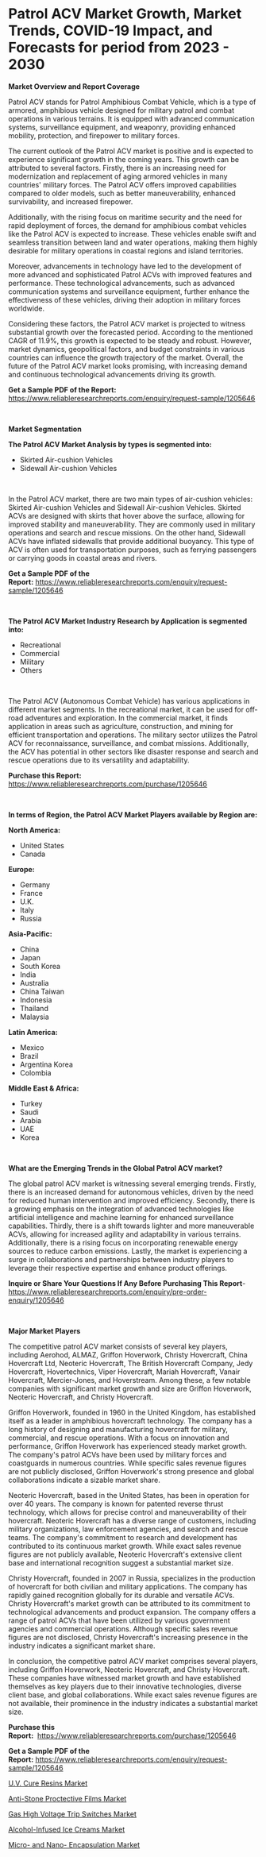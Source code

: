 <p><h1>Patrol ACV Market Growth, Market Trends, COVID-19 Impact, and Forecasts for period from 2023 - 2030</h1></p><p><strong>Market Overview and Report Coverage</strong></p>
<p><p>Patrol ACV stands for Patrol Amphibious Combat Vehicle, which is a type of armored, amphibious vehicle designed for military patrol and combat operations in various terrains. It is equipped with advanced communication systems, surveillance equipment, and weaponry, providing enhanced mobility, protection, and firepower to military forces.</p><p>The current outlook of the Patrol ACV market is positive and is expected to experience significant growth in the coming years. This growth can be attributed to several factors. Firstly, there is an increasing need for modernization and replacement of aging armored vehicles in many countries' military forces. The Patrol ACV offers improved capabilities compared to older models, such as better maneuverability, enhanced survivability, and increased firepower.</p><p>Additionally, with the rising focus on maritime security and the need for rapid deployment of forces, the demand for amphibious combat vehicles like the Patrol ACV is expected to increase. These vehicles enable swift and seamless transition between land and water operations, making them highly desirable for military operations in coastal regions and island territories.</p><p>Moreover, advancements in technology have led to the development of more advanced and sophisticated Patrol ACVs with improved features and performance. These technological advancements, such as advanced communication systems and surveillance equipment, further enhance the effectiveness of these vehicles, driving their adoption in military forces worldwide.</p><p>Considering these factors, the Patrol ACV market is projected to witness substantial growth over the forecasted period. According to the mentioned CAGR of 11.9%, this growth is expected to be steady and robust. However, market dynamics, geopolitical factors, and budget constraints in various countries can influence the growth trajectory of the market. Overall, the future of the Patrol ACV market looks promising, with increasing demand and continuous technological advancements driving its growth.</p></p>
<p><strong>Get a Sample PDF of the Report:</strong> <a href="https://www.reliableresearchreports.com/enquiry/request-sample/1205646">https://www.reliableresearchreports.com/enquiry/request-sample/1205646</a></p>
<p>&nbsp;</p>
<p><strong>Market Segmentation</strong></p>
<p><strong>The Patrol ACV Market Analysis by types is segmented into:</strong></p>
<p><ul><li>Skirted Air-cushion Vehicles</li><li>Sidewall Air-cushion Vehicles</li></ul></p>
<p>&nbsp;</p>
<p><p>In the Patrol ACV market, there are two main types of air-cushion vehicles: Skirted Air-cushion Vehicles and Sidewall Air-cushion Vehicles. Skirted ACVs are designed with skirts that hover above the surface, allowing for improved stability and maneuverability. They are commonly used in military operations and search and rescue missions. On the other hand, Sidewall ACVs have inflated sidewalls that provide additional buoyancy. This type of ACV is often used for transportation purposes, such as ferrying passengers or carrying goods in coastal areas and rivers.</p></p>
<p><strong>Get a Sample PDF of the Report:</strong>&nbsp;<a href="https://www.reliableresearchreports.com/enquiry/request-sample/1205646">https://www.reliableresearchreports.com/enquiry/request-sample/1205646</a></p>
<p>&nbsp;</p>
<p><strong>The Patrol ACV Market Industry Research by Application is segmented into:</strong></p>
<p><ul><li>Recreational</li><li>Commercial</li><li>Military</li><li>Others</li></ul></p>
<p>&nbsp;</p>
<p><p>The Patrol ACV (Autonomous Combat Vehicle) has various applications in different market segments. In the recreational market, it can be used for off-road adventures and exploration. In the commercial market, it finds application in areas such as agriculture, construction, and mining for efficient transportation and operations. The military sector utilizes the Patrol ACV for reconnaissance, surveillance, and combat missions. Additionally, the ACV has potential in other sectors like disaster response and search and rescue operations due to its versatility and adaptability.</p></p>
<p><strong>Purchase this Report:</strong>&nbsp; <a href="https://www.reliableresearchreports.com/purchase/1205646">https://www.reliableresearchreports.com/purchase/1205646</a></p>
<p>&nbsp;</p>
<p><strong>In terms of Region, the Patrol ACV Market Players available by Region are:</strong></p>
<p>
    <p> <strong> North America: </strong>
        <ul>
            <li>United States</li>
            <li>Canada</li>
        </ul>
        </p> 
    <p> <strong> Europe: </strong>
        <ul>
            <li>Germany</li>
            <li>France</li>
            <li>U.K.</li>
            <li>Italy</li>
            <li>Russia</li>
        </ul>
        </p> 
    <p> <strong> Asia-Pacific: </strong>
        <ul>
            <li>China</li>
            <li>Japan</li>
            <li>South Korea</li>
            <li>India</li>
            <li>Australia</li>
            <li>China Taiwan</li>
            <li>Indonesia</li>
            <li>Thailand</li>
            <li>Malaysia</li>
        </ul>
        </p> 
    <p> <strong> Latin America: </strong>
        <ul>
            <li>Mexico</li>
            <li>Brazil</li>
            <li>Argentina Korea</li>
            <li>Colombia</li>
        </ul>
        </p> 
    <p> <strong> Middle East & Africa: </strong>
        <ul>
            <li>Turkey</li>
            <li>Saudi</li>
            <li>Arabia</li>
            <li>UAE</li>
            <li>Korea</li>
        </ul>
    </p>
    </p>
<p>&nbsp;</p>
<p><strong>What are the Emerging Trends in the Global Patrol ACV market?</strong></p>
<p><p>The global patrol ACV market is witnessing several emerging trends. Firstly, there is an increased demand for autonomous vehicles, driven by the need for reduced human intervention and improved efficiency. Secondly, there is a growing emphasis on the integration of advanced technologies like artificial intelligence and machine learning for enhanced surveillance capabilities. Thirdly, there is a shift towards lighter and more maneuverable ACVs, allowing for increased agility and adaptability in various terrains. Additionally, there is a rising focus on incorporating renewable energy sources to reduce carbon emissions. Lastly, the market is experiencing a surge in collaborations and partnerships between industry players to leverage their respective expertise and enhance product offerings.</p></p>
<p><strong>Inquire or Share Your Questions If Any Before Purchasing This Report</strong>- <a href="https://www.reliableresearchreports.com/enquiry/pre-order-enquiry/1205646">https://www.reliableresearchreports.com/enquiry/pre-order-enquiry/1205646</a></p>
<p>&nbsp;</p>
<p><strong>Major Market Players</strong></p>
<p><p>The competitive patrol ACV market consists of several key players, including Aerohod, ALMAZ, Griffon Hoverwork, Christy Hovercraft, China Hovercraft Ltd, Neoteric Hovercraft, The British Hovercraft Company, Jedy Hovercraft, Hovertechnics, Viper Hovercraft, Mariah Hovercraft, Vanair Hovercraft, Mercier-Jones, and Hoverstream. Among these, a few notable companies with significant market growth and size are Griffon Hoverwork, Neoteric Hovercraft, and Christy Hovercraft.</p><p>Griffon Hoverwork, founded in 1960 in the United Kingdom, has established itself as a leader in amphibious hovercraft technology. The company has a long history of designing and manufacturing hovercraft for military, commercial, and rescue operations. With a focus on innovation and performance, Griffon Hoverwork has experienced steady market growth. The company's patrol ACVs have been used by military forces and coastguards in numerous countries. While specific sales revenue figures are not publicly disclosed, Griffon Hoverwork's strong presence and global collaborations indicate a sizable market share.</p><p>Neoteric Hovercraft, based in the United States, has been in operation for over 40 years. The company is known for patented reverse thrust technology, which allows for precise control and maneuverability of their hovercraft. Neoteric Hovercraft has a diverse range of customers, including military organizations, law enforcement agencies, and search and rescue teams. The company's commitment to research and development has contributed to its continuous market growth. While exact sales revenue figures are not publicly available, Neoteric Hovercraft's extensive client base and international recognition suggest a substantial market size.</p><p>Christy Hovercraft, founded in 2007 in Russia, specializes in the production of hovercraft for both civilian and military applications. The company has rapidly gained recognition globally for its durable and versatile ACVs. Christy Hovercraft's market growth can be attributed to its commitment to technological advancements and product expansion. The company offers a range of patrol ACVs that have been utilized by various government agencies and commercial operations. Although specific sales revenue figures are not disclosed, Christy Hovercraft's increasing presence in the industry indicates a significant market share.</p><p>In conclusion, the competitive patrol ACV market comprises several players, including Griffon Hoverwork, Neoteric Hovercraft, and Christy Hovercraft. These companies have witnessed market growth and have established themselves as key players due to their innovative technologies, diverse client base, and global collaborations. While exact sales revenue figures are not available, their prominence in the industry indicates a substantial market size.</p></p>
<p><strong>Purchase this Report:</strong>&nbsp;&nbsp;<a href="https://www.reliableresearchreports.com/purchase/1205646">https://www.reliableresearchreports.com/purchase/1205646</a></p>
<p></p>
<p><strong>Get a Sample PDF of the Report:</strong>&nbsp;<a href="https://www.reliableresearchreports.com/enquiry/request-sample/1205646">https://www.reliableresearchreports.com/enquiry/request-sample/1205646</a></p>
<p><p><a href="https://medium.com/@avaalsop666/u-v-cure-resins-market-analysis-and-sze-forecasted-for-period-from-2023-to-2030-f10900ccb747">U.V. Cure Resins Market</a></p><p><a href="https://www.linkedin.com/pulse/anti-stone-proctective-films-market-research-report-provides/">Anti-Stone Proctective Films Market</a></p><p><a href="https://www.linkedin.com/pulse/decoding-gas-high-voltage-trip-switches-market-deep-dive/">Gas High Voltage Trip Switches Market</a></p><p><a href="https://www.linkedin.com/pulse/decoding-alcohol-infused-ice-creams-market-deep-dive-latest/">Alcohol-Infused Ice Creams Market</a></p><p><a href="https://medium.com/@deirdredavies67/micro-and-nano-encapsulation-market-report-reveals-the-latest-trends-and-growth-opportunities-of-ecf8391a5e06">Micro- and Nano- Encapsulation Market</a></p></p>